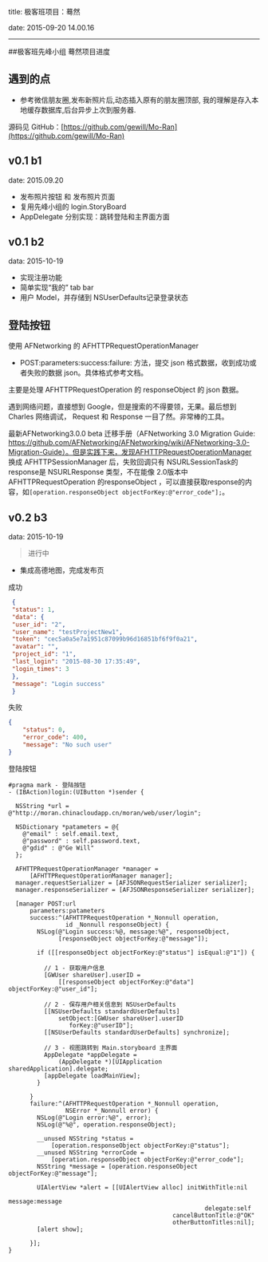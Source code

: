title: 极客班项目：蓦然

date: 2015-09-20 14.00.16

---


##极客班先峰小组 蓦然项目进度

## 遇到的点

- 参考微信朋友圈,发布新照片后,动态插入原有的朋友圈顶部, 我的理解是存入本地缓存数据库,后台异步上次到服务器.

源码见 GitHub：[https://github.com/gewill/Mo-Ran](https://github.com/gewill/Mo-Ran)

## v0.1 b1
date: 2015.09.20

- 发布照片按钮 和 发布照片页面
- 复用先峰小组的 login.StoryBoard
- AppDelegate 分别实现：跳转登陆和主界面方面
## v0.1 b2
data: 2015-10-19 

- 实现注册功能
- 简单实现“我的” tab bar 
- 用户 Model，并存储到 NSUserDefaults记录登录状态

## 登陆按钮

使用 AFNetworking 的 AFHTTPRequestOperationManager 
- POST:parameters:success:failure:  方法，提交 json
格式数据，收到成功或者失败的数据 json。具体格式参考文档。

主要是处理 AFHTTPRequestOperation 的 responseObject 的 json 数据。

遇到网络问题，直接想到 Google，但是搜索的不得要领，无果。最后想到 Charles 网络调试， Request 和 Response 一目了然。非常棒的工具。

最新AFNetworking3.0.0 beta 迁移手册（AFNetworking 3.0 Migration Guide: https://github.com/AFNetworking/AFNetworking/wiki/AFNetworking-3.0-Migration-Guide）。但是实践下来，发现AFHTTPRequestOperationManager 换成 AFHTTPSessionManager 后，失败回调只有 NSURLSessionTask的 response是 NSURLResponse 类型，不在能像 2.0版本中AFHTTPRequestOperation 的responseObject ，可以直接获取response的内容，如`[operation.responseObject objectForKey:@"error_code"];`。


## v0.2 b3
data: 2015-10-19 
>进行中

- 集成高德地图，完成发布页

成功

```json
￼{￼"status": 1,￼"data": {￼"user_id": "2",￼"user_name": "testProjectNew1",￼"token": "cec5a0a5e7a1951c87099b96d16851bf6f9f0a21",￼"avatar": "",￼"project_id": "1",￼"last_login": "2015-08-30 17:35:49",￼"login_times": 3￼},￼"message": "Login success"￼}
```

失败

```json
{
	"status": 0,
	"error_code": 400,
	"message": "No such user"
}
```

登陆按钮

```objc
#pragma mark - 登陆按钮
- (IBAction)login:(UIButton *)sender {

  NSString *url = @"http://moran.chinacloudapp.cn/moran/web/user/login";

  NSDictionary *patameters = @{
    @"email" : self.email.text,
    @"password" : self.password.text,
    @"gdid" : @"Ge Will"
  };

  AFHTTPRequestOperationManager *manager =
      [AFHTTPRequestOperationManager manager];
  manager.requestSerializer = [AFJSONRequestSerializer serializer];
  manager.responseSerializer = [AFJSONResponseSerializer serializer];

  [manager POST:url
      parameters:patameters
      success:^(AFHTTPRequestOperation *_Nonnull operation,
                id _Nonnull responseObject) {
        NSLog(@"Login success:%@, message:%@", responseObject,
              [responseObject objectForKey:@"message"]);

        if ([[responseObject objectForKey:@"status"] isEqual:@"1"]) {

          // 1 - 获取用户信息
          [GWUser shareUser].userID =
              [[responseObject objectForKey:@"data"] objectForKey:@"user_id"];

          // 2 - 保存用户相关信息到 NSUserDefaults
          [[NSUserDefaults standardUserDefaults]
              setObject:[GWUser shareUser].userID
                 forKey:@"userID"];
          [[NSUserDefaults standardUserDefaults] synchronize];

          // 3 - 视图跳转到 Main.storyboard 主界面
          AppDelegate *appDelegate =
              (AppDelegate *)[UIApplication sharedApplication].delegate;
          [appDelegate loadMainView];
        }

      }
      failure:^(AFHTTPRequestOperation *_Nonnull operation,
                NSError *_Nonnull error) {
        NSLog(@"Login error:%@", error);
        NSLog(@"%@", operation.responseObject);

        __unused NSString *status =
            [operation.responseObject objectForKey:@"status"];
        __unused NSString *errorCode =
            [operation.responseObject objectForKey:@"error_code"];
        NSString *message = [operation.responseObject objectForKey:@"message"];

        UIAlertView *alert = [[UIAlertView alloc] initWithTitle:nil
                                                        message:message
                                                       delegate:self
                                              cancelButtonTitle:@"OK"
                                              otherButtonTitles:nil];
        [alert show];

      }];
}

```

